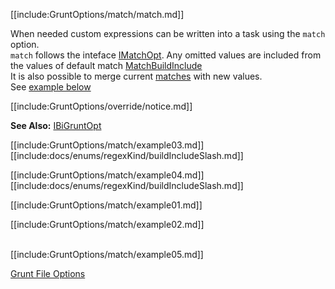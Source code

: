 [[include:GruntOptions/match/match.md]]

When needed custom expressions can be written into a task using the `match` option.  
`match` follows the inteface [IMatchOpt](/grunt-build-include/interfaces/_modules_interfaces_.imatchopt.html).
Any omitted values are included from the values of default match [MatchBuildInclude](/grunt-build-include/classes/matchoptions.matchbuildinclude.html)  
It is also possible to merge current [matches](/grunt-build-include/enums/enums.regexkind.html) with new values.  
See <a href="#example05">example below</a>

[[include:GruntOptions/override/notice.md]]

**See Also:** [IBiGruntOpt](/grunt-build-include/interfaces/_modules_interfaces_.ibigruntopt.html)

[[include:GruntOptions/match/example03.md]]
[[include:docs/enums/regexKind/buildIncludeSlash.md]]

[[include:GruntOptions/match/example04.md]]
[[include:docs/enums/regexKind/buildIncludeSlash.md]]

[[include:GruntOptions/match/example01.md]]

[[include:GruntOptions/match/example02.md]]

<a name="example05"></a>  
[[include:GruntOptions/match/example05.md]]

[Grunt File Options](../index.html)  